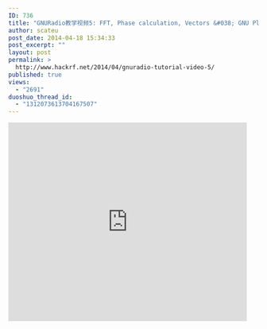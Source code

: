```yaml
---
ID: 736
title: "GNURadio教学视频5: FFT, Phase calculation, Vectors &#038; GNU Plot"
author: scateu
post_date: 2014-04-18 15:34:33
post_excerpt: ""
layout: post
permalink: >
  http://www.hackrf.net/2014/04/gnuradio-tutorial-video-5/
published: true
views:
  - "2691"
duoshuo_thread_id:
  - "1312073613704167507"
---
```

<iframe src="http://www.tudou.com/programs/view/html5embed.action?type=0&code=sVoy2UO_fTE&lcode=&resourceId=365568264_06_05_99" allowtransparency="true" scrolling="no" border="0" frameborder="0" style="width:480px;height:400px;"></iframe>
